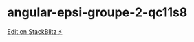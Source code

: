 # angular-epsi-groupe-2-qc11s8

[Edit on StackBlitz ⚡️](https://stackblitz.com/edit/angular-epsi-groupe-2-qc11s8)